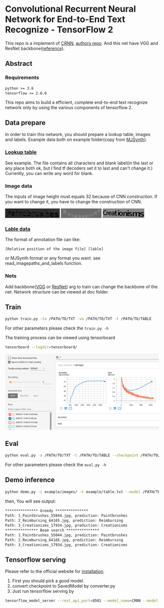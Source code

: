# Convolutional Recurrent Neural Network for End-to-End Text Recognize - TensorFlow 2

This repo is a implement of [CRNN](http://arxiv.org/abs/1507.05717), [authors repo](https://github.com/bgshih/crnn).
And this net have VGG and ResNet backbone([reference](http://openaccess.thecvf.com/content_ICCV_2017/papers/Cheng_Focusing_Attention_Towards_ICCV_2017_paper.pdf)).

## Abstract

### Requirements

```
python >= 3.6
tensorflow >= 2.0.0
```

This repo aims to build a efficient, complete end-to-end text recognize network only by using the various components of tensorflow 2.

## Data prepare

In order to train this network, you should prepare a lookup table, images and labels. Example data both on example folder(copy from [MJSynth](https://www.robots.ox.ac.uk/~vgg/data/text/)).

### [Lookup table](./example/table.txt)

See example. The file contains all characters and blank label(in the last or any place both ok, but I find tf decoders set it to last and can't change it.) Currently, you can write any word for blank.

### Image data

The inputs of image height must equals 32 because of CNN construction. If you want to change it, you have to change the construction of CNN.

![Paintbrushes](example/images/1_Paintbrushes_55044.jpg)
![Reimbursing](example/images/2_Reimbursing_64165.jpg)
![Creationisms](example/images/3_Creationisms_17934.jpg)

### [Lable data](./example/annotation.txt)

The format of annotation file can like:
```
[Relative position of the image file] [lable]
```
or MJSynth format or any format you want. see read_imagepaths_and_labels function.

### Nets

Add backbone([VGG](doc/VGG_CRNN.png) or [ResNet](doc/ResNet_CRNN.png)) arg to train can change the backbone of the net.
Network structure can be viewed at doc folder.


## Train

```bash
python train.py -ta /PATH/TO/TXT -va /PATH/TO/TXT -t /PATH/TO/TABLE
```

For other parameters please check the `train.py -h`

The training process can be viewed using tensorboard

```bash
tensorboard --logdir=tensorboard/
```

![tensorboard](doc/tensorboard.png)

## Eval

```bash
python eval.py -a /PATH/TO/TXT -t /PATH/TO/TABLE --checkpoint /PATH/TO/CHECKPOINT
```

For other parameters please check the `eval.py -h`

## Demo inference

```bash
python demo.py -i example/images/ -t example/table.txt --model /PATH/TO/MODEL
```

then, You will see output:
```
*************** Greedy ***************
Path: 1_Paintbrushes_55044.jpg, prediction: Paintbrushes
Path: 2_Reimbursing_64165.jpg, prediction: Reimbursing
Path: 3_Creationisms_17934.jpg, prediction: Creationisms
*************** Beam search ***************
Path: 1_Paintbrushes_55044.jpg, prediction: Paintbrushes
Path: 2_Reimbursing_64165.jpg, prediction: Reimbursing
Path: 3_Creationisms_17934.jpg, prediction: Creationisms
```

## Tensorflow serving

Please refer to the official website for [installation](https://www.tensorflow.org/tfx/serving/setup).

1. First you should pick a good model.
2. convert checkpoint to SavedModel by converter.py
3. Just run tensorflow serving by 
```bash
tensorflow_model_server --rest_api_port=8501 --model_name=CRNN --model_base_path="/path/to/SavedModel/"
```